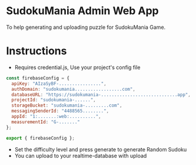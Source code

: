 # SudokuMania Admin Web App
To help generating and uploading puzzle for SudokuMania Game.

# Instructions
- Requires credential.js, Use your project's config file

```javascript
const firebaseConfig = {
  apiKey: "AIzaSyBF-................",
  authDomain: "sudokumania..................com",
  databaseURL: "https://sudokumania-.............................app",
  projectId: "sudokumania-......",
  storageBucket: "sudokumania-.........com",
  messagingSenderId: "4488565........",
  appId: "1:.......:web:..........",
  measurementId: "G-......."
};

export { firebaseConfig };
```
- Set the difficulty level and press generate to generate Random Sudoku
- You can upload to your realtime-database with upload
